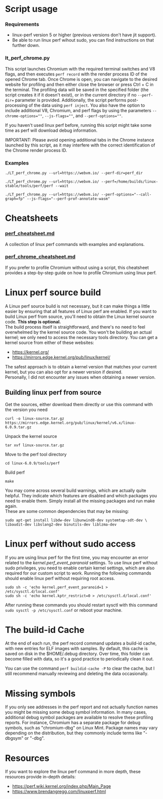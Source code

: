 
# Script usage
### Requirements
- linux-perf version 5 or higher (previous versions don't have jit support).
- Be able to run linux perf wihout sudo, you can find instructions on that further down.
### lt_perf_chrome.py
This script launches Chromium with the required terminal switches and V8 flags, and then executes
`perf record` with the render process ID of the opened Chrome tab. Once Chrome is open, you can
navigate to the desired website for profiling and then either close the browser or press Ctrl + C
in the terminal. The profiling data will be saved in the specified folder (the script creates it if
it doesn't exist), or in the current directory if no `--perf-dir=` parameter is provided.
Additionally, the script performs post-processing of the data using `perf inject`. You also have the
option to include additional V8, Chromium, and perf flags by using the parameters `--chrome-options=""`,
`--js-flags=""`, and `--perf-options=""`. 

If you haven't used linux perf before, running this script might take some time as perf will
download debug information.  

IMPORTANT: Please avoid opening additional tabs in the Chrome instance launched by this script, as
it may interfere with the correct identification of the Chrome render process ID.  

### Examples
```
./LT_perf_chrome.py --url=https://webvm.io/ --perf-dir=perf_dir
```
```
./LT_perf_chrome.py --url=https://webvm.io/ --perf=/home/builds/linux-stable/tools/perf/perf --wait
```
```
./LT_perf_chrome.py --url=https://webvm.io/ --perf-options="--call-graph=fp" --js-flags="--perf-prof-annotate-wasm"
```

# Cheatsheets
### [perf_cheatsheet.md](https://github.com/leaningtech/chrome-profiling/blob/main/perf_cheatsheet.md)
A collection of linux perf commands with examples and explanations.

### [perf_chrome_cheatsheet.md](https://github.com/leaningtech/chrome-profiling/blob/main/perf_chrome_cheatsheet.md)
If you prefer to profile Chromium without using a script, this cheatsheet provides a step-by-step
guide on how to profile Chromium using linux perf.

# Linux perf source build
A Linux perf source build is not necessary, but it can make things a little easier by ensuring that
all features of Linux perf are enabled. If you want to build Linux perf from source, you'll need to
obtain the Linux kernel source code. **This step is optional.**  
The build process itself is straightforward, and there's no need to feel overwhelmed by the kernel
source code. You won't be building an actual kernel; we only need to access the necessary tools
directory. You can get a kernel source from either of these websites:
- https://kernel.org/ 
- https://mirrors.edge.kernel.org/pub/linux/kernel/

The safest approach is to obtain a kernel version that matches your current kernel, but you can also
opt for a newer version if desired.  
Personally, I did not encounter any issues when obtaining a newer version.

## Building linux perf from source
Get the sources, either download them directly or use this command with the version you need  
```
curl -o linux-source.tar.gz https://mirrors.edge.kernel.org/pub/linux/kernel/v6.x/linux-6.0.9.tar.gz
```

Unpack the kernel source  
```
tar xvf linux-source.tar.gz
```

Move to the perf tool directory
```
cd linux-6.0.9/tools/perf
```

Build perf  
```
make
```

You may come across several build warnings, which are actually quite helpful. They indicate which
features are disabled and which packages you need to enable them. Simply install all the missing
packages and run make again.  
These are some common dependencies that may be missing:
```
sudo apt-get install libdw-dev libunwind8-dev systemtap-sdt-dev \
libaudit-dev libslang2-dev binutils-dev liblzma-dev
```

# Linux perf without sudo access
If you are using linux perf for the first time, you may encounter an error related to the 
*kernel.perf_event_paranoid* settings. To use linux perf without sudo privileges, you need to enable
certain kernel settings, which are also required for our custom script to work. Running the following
commands should enable linux perf without requiring root access.
```
sudo sh -c 'echo kernel.perf_event_paranoid=1 > /etc/sysctl.d/local.conf'
sudo sh -c 'echo kernel.kptr_restrict=0 > /etc/sysctl.d/local.conf'
```
After running these commands you should restart sysctl with this command
`sudo sysctl -p /etc/sysctl.conf` or reboot your machine.

# The build-id Cache
At the end of each run, the perf record command updates a build-id cache, with new entries for ELF
images with samples. By default, this cache is saved on disk in the $HOME/.debug directory. Over
time, this folder can become filled with data, so it's a good practice to periodically clean it out.

You can use the command `perf buildid-cache -P` to clear the cache, but I still recommend manually
reviewing and deleting the data occasionally.

# Missing symbols 
If you only see addresses in the perf report and not actually function names you might be missing
some debug symbol information. In many cases, additional debug symbol packages are available to
resolve these profiling reports. For instance, Chromium has a separate package for debug symbols,
such as "chromium-dbg" on Linux Mint. Package names may vary depending on the distribution, but they
commonly include terms like "-dbgsym" or "-dbg".

# Resources
If you want to explore the linux perf command in more depth, these resources provide in-depth
details:

- https://perf.wiki.kernel.org/index.php/Main_Page
- https://www.brendangregg.com/linuxperf.html

